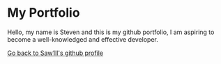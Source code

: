 # My Portfolio

Hello, my name is Steven and this is my github portfolio, I am aspiring to become a well-knowledged and effective developer. 


[Go back to Saw1ll's github profile](https://github.com/Saw1ll)
